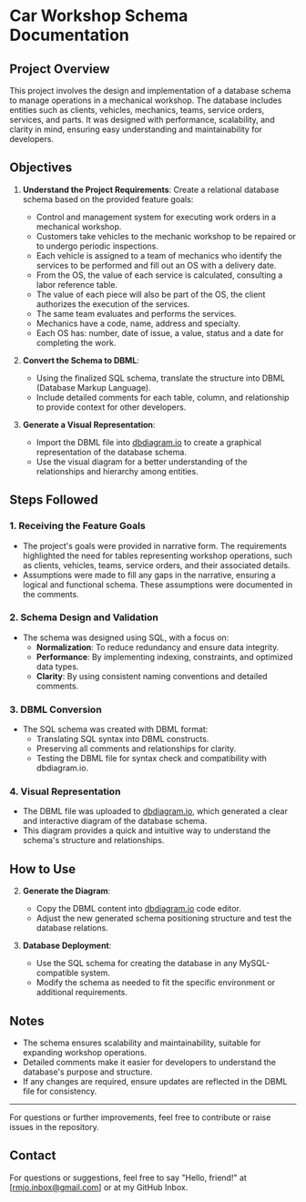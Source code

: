 # Car Workshop Schema Documentation

## Project Overview

This project involves the design and implementation of a database schema to manage operations in a mechanical workshop. The database includes entities such as clients, vehicles, mechanics, teams, service orders, services, and parts. It was designed with performance, scalability, and clarity in mind, ensuring easy understanding and maintainability for developers.

## Objectives

1. **Understand the Project Requirements**:
   Create a relational database schema based on the provided feature goals:
   - Control and management system for executing work orders in a mechanical workshop.
   - Customers take vehicles to the mechanic workshop to be repaired or to undergo periodic inspections.
   - Each vehicle is assigned to a team of mechanics who identify the services to be performed and fill out an OS with a delivery date.
   - From the OS, the value of each service is calculated, consulting a labor reference table.
   - The value of each piece will also be part of the OS, the client authorizes the execution of the services.
   - The same team evaluates and performs the services.
   - Mechanics have a code, name, address and specialty.
   - Each OS has: number, date of issue, a value, status and a date for completing the work.  

2. **Convert the Schema to DBML**:
   - Using the finalized SQL schema, translate the structure into DBML (Database Markup Language).
   - Include detailed comments for each table, column, and relationship to provide context for other developers.

3. **Generate a Visual Representation**:
   - Import the DBML file into [dbdiagram.io](https://dbdiagram.io/) to create a graphical representation of the database schema.
   - Use the visual diagram for a better understanding of the relationships and hierarchy among entities.

## Steps Followed

### 1. **Receiving the Feature Goals**
   - The project's goals were provided in narrative form. The requirements highlighted the need for tables representing workshop operations, such as clients, vehicles, teams, service orders, and their associated details.
   - Assumptions were made to fill any gaps in the narrative, ensuring a logical and functional schema. These assumptions were documented in the comments.

### 2. **Schema Design and Validation**
   - The schema was designed using SQL, with a focus on:
     - **Normalization**: To reduce redundancy and ensure data integrity.
     - **Performance**: By implementing indexing, constraints, and optimized data types.
     - **Clarity**: By using consistent naming conventions and detailed comments.

### 3. **DBML Conversion**
   - The SQL schema was created with DBML format:
     - Translating SQL syntax into DBML constructs.
     - Preserving all comments and relationships for clarity.
     - Testing the DBML file for syntax check and compatibility with dbdiagram.io.

### 4. **Visual Representation**
   - The DBML file was uploaded to [dbdiagram.io](https://dbdiagram.io/), which generated a clear and interactive diagram of the database schema.
   - This diagram provides a quick and intuitive way to understand the schema's structure and relationships.

## How to Use

2. **Generate the Diagram**:
   - Copy the DBML content into [dbdiagram.io](https://dbdiagram.io/) code editor.
   - Adjust the new generated schema positioning structure and test the database relations.

3. **Database Deployment**:
   - Use the SQL schema for creating the database in any MySQL-compatible system.
   - Modify the schema as needed to fit the specific environment or additional requirements.

## Notes

- The schema ensures scalability and maintainability, suitable for expanding workshop operations.
- Detailed comments make it easier for developers to understand the database's purpose and structure.
- If any changes are required, ensure updates are reflected in the DBML file for consistency.

---

For questions or further improvements, feel free to contribute or raise issues in the repository.

## Contact
For questions or suggestions, feel free to say "Hello, friend!" at [rmjo.inbox@gmail.com] or at my GitHub Inbox.
